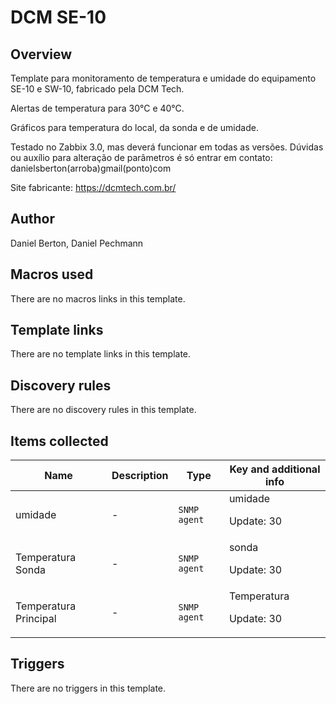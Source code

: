 # DCM SE-10

## Overview

 


Template para monitoramento de temperatura e umidade do equipamento SE-10 e SW-10, fabricado pela DCM Tech.


Alertas de temperatura para 30°C e 40°C.


Gráficos para temperatura do local, da sonda e de umidade.


 


Testado no Zabbix 3.0, mas deverá funcionar em todas as versões. Dúvidas ou auxílio para alteração de parâmetros é só entrar em contato: danielsberton(arroba)gmail(ponto)com


 


Site fabricante: https://dcmtech.com.br/



## Author

Daniel Berton, Daniel Pechmann

## Macros used

There are no macros links in this template.

## Template links

There are no template links in this template.

## Discovery rules

There are no discovery rules in this template.

## Items collected

|Name|Description|Type|Key and additional info|
|----|-----------|----|----|
|umidade|<p>-</p>|`SNMP agent`|umidade<p>Update: 30</p>|
|Temperatura Sonda|<p>-</p>|`SNMP agent`|sonda<p>Update: 30</p>|
|Temperatura Principal|<p>-</p>|`SNMP agent`|Temperatura<p>Update: 30</p>|


## Triggers

There are no triggers in this template.

